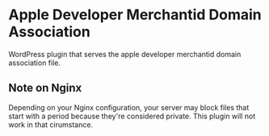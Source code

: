 # Apple Developer Merchantid Domain Association

WordPress plugin that serves the apple developer merchantid domain association file.

## Note on Nginx

Depending on your Nginx configuration, your server may block files that start with a period because they're considered private. This plugin will not work in that cirumstance.
